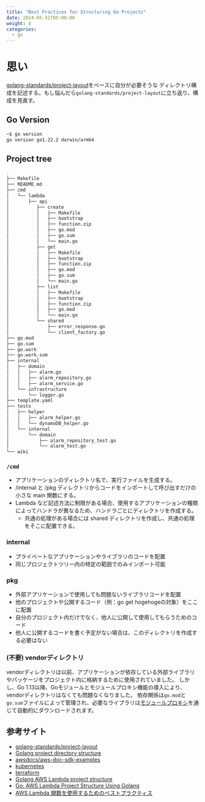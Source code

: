 ```yaml
---
title: "Best Practices for Structuring Go Projects"
date: 2024-05-31T05:00:00
weight: 4
categories:
  - go
---
```


# 思い

[golang-standards/project-layout](https://github.com/golang-standards/project-layout/blob/master/README_ja.md)をベースに自分が必要そうな
ディレクトリ構成を記述する。もし悩んだら`golang-standards/project-layout`に立ち返り、構成を見直す。

## Go Version

```bash
~$ go version
go version go1.22.2 darwin/arm64
```

## Project tree

```bash
.
├── Makefile
├── README.md
├── cmd
│   └── lambda
│       ├── api
│          ├── create
│          │   ├── Makefile
│          │   ├── bootstrap
│          │   ├── function.zip
│          │   ├── go.mod
│          │   ├── go.sum
│          │   └── main.go
│          ├── get
│          │   ├── Makefile
│          │   ├── bootstrap
│          │   ├── function.zip
│          │   ├── go.mod
│          │   ├── go.sum
│          │   └── main.go
│          ├── list
│          │   ├── Makefile
│          │   ├── bootstrap
│          │   ├── function.zip
│          │   ├── go.mod
│          │   └── main.go
│          └── shared
│              ├── error_response.go
│              └── client_factory.go
├── go.mod
├── go.sum
├── go.work
├── go.work.sum
├── internal
│   ├── domain
│   │   ├── alarm.go
│   │   ├── alarm_repository.go
│   │   ├── alarm_service.go
│   └── infrastructure
│       └── logger.go
├── template.yaml
├── tests
│   ├── helper
│   │   ├── alarm_helper.go
│   │   └── dynamoDB_helper.go
│   └── internal
│       └── domain
│           ├── alarm_repository_test.go
│           └── alarm_test.go
└── wiki
```

### `/cmd`

- アプリケーションのディレクトリ名で、実行ファイルを生成する。
- /internal と /pkg ディレクトリからコードをインポートして呼び出すだけの小さな main 関数にする。
- Lambda など記述方法に制限がある場合、使用するアプリケーションの種類によってハンドラが異なるため、ハンドラごとにディレクトリを作成する。
  - 共通の処理がある場合には shared ディレクトリを作成し、共通の処理をそこに配置できる。

### internal

- プライベートなアプリケーションやライブラリのコードを配置
- 同じプロジェクトツリー内の特定の範囲でのみインポート可能

### pkg

- 外部アプリケーションで使用しても問題ないライブラリコードを配置
- 他のプロジェクトや公開するコード（例：go get hogehogeの対象）をここに配置
- 自分のプロジェクト内だけでなく、他人に公開して使用してもらうためのコード
- 他人に公開するコードを書く予定がない場合は、このディレクトリを作成する必要はない

### (不要) vendorディレクトリ

vendorディレクトリは以前、アプリケーションが依存している外部ライブラリやパッケージをプロジェクト内に格納するために使用されていました。
しかし、Go 1.13以降、Goモジュールとモジュールプロキシ機能の導入により、vendorディレクトリはなくても問題なくなりました。
依存関係は`go.mod`と`go.sum`ファイルによって管理され、必要なライブラリは[モジュールプロキシ](https://proxy.golang.org)を通じて自動的にダウンロードされます。

## 参考サイト

- [golang-standards/project-layout](https://github.com/golang-standards/project-layout/blob/master/README_ja.md)
- [Golang project directory structure](https://stackoverflow.com/questions/46646559/golang-project-directory-structure)
- [awsdocs/aws-doc-sdk-examples](https://github.com/awsdocs/aws-doc-sdk-examples/tree/main/gov2)
- [kubernetes](https://github.com/kubernetes/kubernetes)
- [terraform](https://github.com/hashicorp/terraform)
- [Golang AWS Lambda project structure](https://how.wtf/golang-aws-lambda-project-structure.html)
- [Go: AWS Lambda Project Structure Using Golang](https://medium.com/dm03514-tech-blog/go-aws-lambda-project-structure-using-golang-98b6c0a5339d)
- [AWS Lambda 関数を使用するためのベストプラクティス](https://docs.aws.amazon.com/ja_jp/lambda/latest/dg/best-practices.html)
